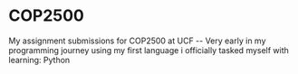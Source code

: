 # COP2500
My assignment submissions for COP2500 at UCF -- Very early in my programming journey using my first language i officially tasked myself with learning: Python
